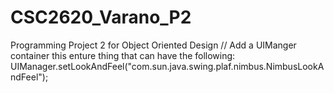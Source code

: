 # CSC2620_Varano_P2
Programming Project 2 for Object Oriented Design 
//    Add a UIManger container this enture thing that can have the following: UIManager.setLookAndFeel("com.sun.java.swing.plaf.nimbus.NimbusLookAndFeel");
